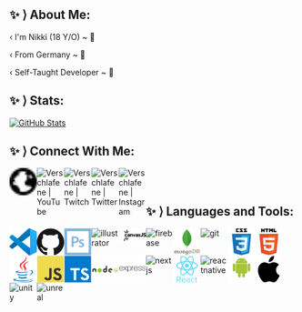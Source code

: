 ## ✨ ⟩ About Me:
<p>‹ I'm Nikki (18 Y/O) ~ 🎀</p>
<p>‹ From Germany ~ 📍</p>
<p>‹ Self-Taught Developer ~ 🔧</p>


## ✨ ⟩ Stats:

[![GitHub Stats](https://github-readme-stats.vercel.app/api?username=verschlafene)](https://github.com/anuraghazra/github-readme-stats)


## ✨ ⟩ Connect With Me:

[<img align="left" alt="Verschlafene | Website" width="48px" src="https://raw.githubusercontent.com/iconic/open-iconic/master/svg/globe.svg" />][website]
[<img align="left" alt="Verschlafene | YouTube" width="48px" src="https://cdn.jsdelivr.net/npm/simple-icons@v3/icons/youtube.svg" />][youtube]
[<img align="left" alt="Verschlafene | Twitch" width="48px" src="https://cdn.jsdelivr.net/npm/simple-icons@v3/icons/twitch.svg" />][twitch]
[<img align="left" alt="Verschlafene | Twitter" width="48px" src="https://cdn.jsdelivr.net/npm/simple-icons@v3/icons/twitter.svg" />][twitter]
[<img align="left" alt="Verschlafene | Instagram" width="48px" src="https://cdn.jsdelivr.net/npm/simple-icons@v3/icons/instagram.svg" />][instagram]
<br />
<br />

## ✨ ⟩ Languages and Tools:

[<img align="left" alt="Visual Studio Code" width="48px" src="https://raw.githubusercontent.com/github/explore/80688e429a7d4ef2fca1e82350fe8e3517d3494d/topics/visual-studio-code/visual-studio-code.png"/>][vscode]
[<img align="left" alt="GitHub" width="48px" src="https://raw.githubusercontent.com/github/explore/78df643247d429f6cc873026c0622819ad797942/topics/github/github.png" />][github]
[<img align="left" alt="photoshop" width="48px" src="https://raw.githubusercontent.com/devicons/devicon/master/icons/photoshop/photoshop-line.svg" />][photoshop]
[<img align="left" alt="illustrator" width="48px" src="https://www.vectorlogo.zone/logos/adobe_illustrator/adobe_illustrator-icon.svg" />][illustrator]
[<img align="left" alt="canvasjs" width="48px" src="https://raw.githubusercontent.com/Hardik0307/Hardik0307/master/assets/canvasjs-charts.svg" />][canvas]
[<img align="left" alt="firebase" width="48px" src="https://www.vectorlogo.zone/logos/firebase/firebase-icon.svg"  />][firebase]
[<img align="left" alt="mongodb" width="48px" src="https://raw.githubusercontent.com/devicons/devicon/master/icons/mongodb/mongodb-original-wordmark.svg" />][mongodb]
[<img align="left" alt="git" width="48px" src="https://www.vectorlogo.zone/logos/git-scm/git-scm-icon.svg" />][git]
[<img align="left" alt="css3" width="48px" src="https://raw.githubusercontent.com/devicons/devicon/master/icons/css3/css3-original-wordmark.svg" />][css]
[<img align="left" alt="html5" width="48px" src="https://raw.githubusercontent.com/devicons/devicon/master/icons/html5/html5-original-wordmark.svg" />][html]
[<img align="left" alt="java" width="48px" src="https://raw.githubusercontent.com/devicons/devicon/master/icons/java/java-original.svg" />][java]
[<img align="left" alt="javascript" width="48px" src="https://raw.githubusercontent.com/devicons/devicon/master/icons/javascript/javascript-original.svg" />][javascript]
[<img align="left" alt="typescript" width="48px" src="https://raw.githubusercontent.com/devicons/devicon/master/icons/typescript/typescript-original.svg" />][typescript]
[<img align="left" alt="nodejs" width="48px" src="https://raw.githubusercontent.com/devicons/devicon/master/icons/nodejs/nodejs-original-wordmark.svg" />][nodejs]
[<img align="left" alt="express" width="48px" src="https://raw.githubusercontent.com/devicons/devicon/master/icons/express/express-original-wordmark.svg" />][express]
[<img align="left" alt="nextjs" width="48px" src="https://cdn.worldvectorlogo.com/logos/nextjs-2.svg" />][nextjs]
[<img align="left" alt="react" width="48px" src="https://raw.githubusercontent.com/devicons/devicon/master/icons/react/react-original-wordmark.svg" />][react]
[<img align="left" alt="reactnative" width="48px" src="https://reactnative.dev/img/header_logo.svg" />][reactnative]
[<img align="left" alt="android" width="48px" src="https://raw.githubusercontent.com/devicons/devicon/master/icons/android/android-original-wordmark.svg" />][android]
[<img align="left" alt="apple" width="48px" src="https://raw.githubusercontent.com/devicons/devicon/master/icons/apple/apple-original.svg" />][apple] 
[<img align="left" alt="unity" width="48px" src="https://www.vectorlogo.zone/logos/unity3d/unity3d-icon.svg" alt="unity" />][unity]
[<img align="left" alt="unreal" width="48px" src="https://raw.githubusercontent.com/kenangundogan/fontisto/036b7eca71aab1bef8e6a0518f7329f13ed62f6b/icons/svg/brand/unreal-engine.svg" />][unrealengine]

[website]: https://github.com/Verschlafene
[github]: https://github.com/Verschlafene
[twitter]: https://twitter.com/BlushingNikki
[instagram]: https://instagram.com/BlushingNikki
[twitch]: https://twitch.tv/Blushing_Nikki
[youtube]: https://youtube.com/@BlushingNikki
[vscode]: https://code.visualstudio.com
[photoshop]: https://adobe.com/products/photoshop
[illustrator]: https://adobe.com/products/illustrator
[canvas]: https://canvasjs.com
[firebase]: https://firebase.google.com
[mongodb]: https://mongodb.com
[git]: https://git-scm.com
[css]: https://w3schools.com/css
[html]: https://w3schools.com/html
[java]: https://java.com
[javascript]: https://javascript.com
[typescript]: https://typescriptlang.org
[nodejs]: https://nodejs.org
[express]: https://expressjs.com
[nextjs]: https://nextjs.org
[react]: https://reactjs.org
[reactnative]: https://reactnative.dev
[android]: https://android.com
[apple]: https://apple.com
[unity]: https://unity.com
[unrealengine]: https://unrealengine.com
